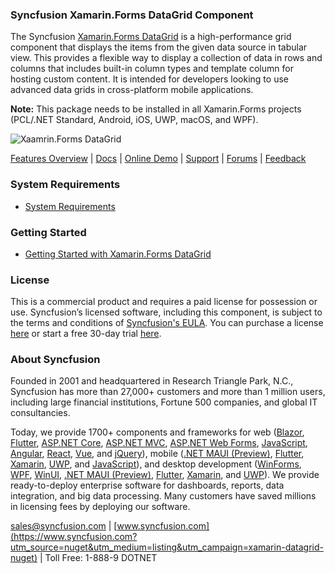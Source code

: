 ### Syncfusion Xamarin.Forms DataGrid Component
The Syncfusion [Xamarin.Forms DataGrid](https://www.syncfusion.com/xamarin-ui-controls/xamarin-datagrid?utm_source=nuget&utm_medium=listing&utm_campaign=xamarin-datagrid-nuget) is a high-performance grid component that displays the items from the given data source in tabular view. This provides a flexible way to display a collection of data in rows and columns that includes built-in column types and template column for hosting custom content. It is intended for developers looking to use advanced data grids in cross-platform mobile applications. 

**Note:** This package needs to be installed in all Xamarin.Forms projects (PCL/.NET Standard, Android, iOS, UWP, macOS, and WPF).

![Xaamrin.Forms DataGrid](https://cdn.syncfusion.com/nuget-readme/xamarin/xamarin-forms-datagrid.png)

[Features Overview](https://www.syncfusion.com/xamarin-ui-controls/xamarin-datagrid?utm_source=nuget&utm_medium=listing&utm_campaign=xamarin-datagrid-nuget) | [Docs](https://help.syncfusion.com/xamarin/datagrid/getting-started?utm_source=nuget&utm_medium=listing&utm_campaign=xamarin-datagrid-nuget) | [Online Demo](https://github.com/syncfusion/xamarin-demos?utm_source=nuget&utm_medium=listing&utm_campaign=xamarin-datagrid-nuget) | [Support](https://www.syncfusion.com/support/directtrac/incidents/newincident?utm_source=nuget&utm_medium=listing&utm_campaign=xamarin-datagrid-nuget) | [Forums](https://www.syncfusion.com/forums/xamarin.forms?utm_source=nuget&utm_medium=listing&utm_campaign=xamarin-datagrid-nuget) | [Feedback](https://www.syncfusion.com/feedback/xamarin-forms?utm_source=nuget&utm_medium=listing&utm_campaign=xamarin-datagrid-nuget)

### System Requirements

* [System Requirements](https://help.syncfusion.com/xamarin/installation/system-requirements?utm_source=nuget&utm_medium=listing&utm_campaign=xamarin-datagrid-nuget)

### Getting Started

* [Getting Started with Xamarin.Forms DataGrid](https://help.syncfusion.com/xamarin/datagrid/getting-started?utm_source=nuget&utm_medium=listing&utm_campaign=xamarin-datagrid-nuget)

### License

This is a commercial product and requires a paid license for possession or use. Syncfusion’s licensed software, including this component, is subject to the terms and conditions of [Syncfusion's EULA](https://www.syncfusion.com/eula/es/?utm_source=nuget&utm_medium=listing&utm_campaign=xamarin-datagrid-nuget). You can purchase a license [here](https://www.syncfusion.com/sales/products?utm_source=nuget&utm_medium=listing&utm_campaign=xamarin-datagrid-nuget) or start a free 30-day trial [here](https://www.syncfusion.com/account/manage-trials/start-trials?utm_source=nuget&utm_medium=listing&utm_campaign=xamarin-datagrid-nuget).

### About Syncfusion

Founded in 2001 and headquartered in Research Triangle Park, N.C., Syncfusion has more than 27,000+ customers and more than 1 million users, including large financial institutions, Fortune 500 companies, and global IT consultancies.
 
Today, we provide 1700+ components and frameworks for web ([Blazor](https://www.syncfusion.com/blazor-components?utm_source=nuget&utm_medium=listing&utm_campaign=xamarin-datagrid-nuget), [Flutter](https://www.syncfusion.com/flutter-widgets?utm_source=nuget&utm_medium=listing&utm_campaign=xamarin-datagrid-nuget), [ASP.NET Core](https://www.syncfusion.com/aspnet-core-ui-controls?utm_source=nuget&utm_medium=listing&utm_campaign=xamarin-datagrid-nuget), [ASP.NET MVC](https://www.syncfusion.com/aspnet-mvc-ui-controls?utm_source=nuget&utm_medium=listing&utm_campaign=xamarin-datagrid-nuget), [ASP.NET Web Forms](https://www.syncfusion.com/jquery/aspnet-webforms-ui-controls?utm_source=nuget&utm_medium=listing&utm_campaign=xamarin-datagrid-nuget), [JavaScript](https://www.syncfusion.com/javascript-ui-controls?utm_source=nuget&utm_medium=listing&utm_campaign=xamarin-datagrid-nuget), [Angular](https://www.syncfusion.com/angular-ui-components?utm_source=nuget&utm_medium=listing&utm_campaign=xamarin-datagrid-nuget), [React](https://www.syncfusion.com/react-ui-components?utm_source=nuget&utm_medium=listing&utm_campaign=xamarin-datagrid-nuget), [Vue](https://www.syncfusion.com/vue-ui-components?utm_source=nuget&utm_medium=listing&utm_campaign=xamarin-datagrid-nuget), and [jQuery](https://www.syncfusion.com/jquery-ui-widgets?utm_source=nuget&utm_medium=listing&utm_campaign=xamarin-datagrid-nuget)), mobile ([.NET MAUI (Preview)](https://www.syncfusion.com/maui-controls?utm_source=nuget&utm_medium=listing&utm_campaign=xamarin-datagrid-nuget), [Flutter](https://www.syncfusion.com/flutter-widgets?utm_source=nuget&utm_medium=listing&utm_campaign=xamarin-datagrid-nuget), [Xamarin](https://www.syncfusion.com/xamarin-ui-controls?utm_source=nuget&utm_medium=listing&utm_campaign=xamarin-datagrid-nuget), [UWP](https://www.syncfusion.com/uwp-ui-controls?utm_source=nuget&utm_medium=listing&utm_campaign=xamarin-datagrid-nuget), and [JavaScript](https://www.syncfusion.com/javascript-ui-controls?utm_source=nuget&utm_medium=listing&utm_campaign=xamarin-datagrid-nuget)), and desktop development ([WinForms](https://www.syncfusion.com/winforms-ui-controls?utm_source=nuget&utm_medium=listing&utm_campaign=xamarin-datagrid-nuget), [WPF](https://www.syncfusion.com/wpf-controls?utm_source=nuget&utm_medium=listing&utm_campaign=xamarin-datagrid-nuget), [WinUI](https://www.syncfusion.com/winui-controls?utm_source=nuget&utm_medium=listing&utm_campaign=xamarin-datagrid-nuget), [.NET MAUI (Preview)](https://www.syncfusion.com/maui-controls?utm_source=nuget&utm_medium=listing&utm_campaign=xamarin-datagrid-nuget), [Flutter](https://www.syncfusion.com/flutter-widgets?utm_source=nuget&utm_medium=listing&utm_campaign=xamarin-datagrid-nuget), [Xamarin](https://www.syncfusion.com/xamarin-ui-controls?utm_source=nuget&utm_medium=listing&utm_campaign=xamarin-datagrid-nuget), and [UWP](https://www.syncfusion.com/uwp-ui-controls?utm_source=nuget&utm_medium=listing&utm_campaign=xamarin-datagrid-nuget)). We provide ready-to-deploy enterprise software for dashboards, reports, data integration, and big data processing. Many customers have saved millions in licensing fees by deploying our software.

[sales@syncfusion.com](mailto:sales@syncfusion.com?Subject=Syncfusion%20Xamarin.Forms%20DataGrid-%20NuGet) | [www.syncfusion.com](https://www.syncfusion.com?utm_source=nuget&utm_medium=listing&utm_campaign=xamarin-datagrid-nuget) | Toll Free: 1-888-9 DOTNET

     